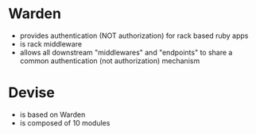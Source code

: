 # Warden

* provides authentication (NOT authorization) for rack based ruby apps
* is rack middleware
* allows all downstream "middlewares" and "endpoints" to share a common authentication (not authorization) mechanism

# Devise

* is based on Warden
* is composed of 10 modules
